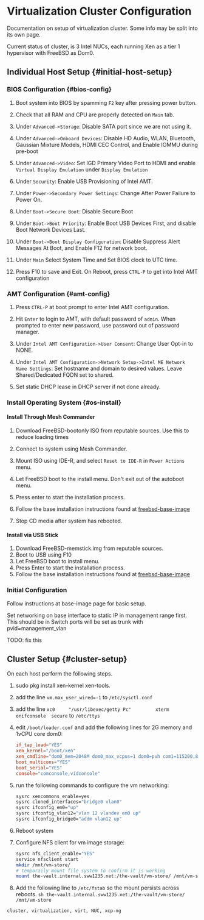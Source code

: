 # Virtualization Cluster Configuration

Documentation on setup of virtualization cluster. Some info may be split into
its own page.

Current status of cluster, is 3 Intel NUCs, each running Xen as a tier 1
hypervisor with FreeBSD as Dom0.

## Individual Host Setup {#initial-host-setup}

### BIOS Configuration {#bios-config}

1.	Boot system into BIOS by spamming `F2` key after pressing power button.

2.	Check that all RAM and CPU are properly detected on `Main` tab.

3.	Under `Advanced->Storage`: Disable SATA port since we are not using it.

4.	Under `Advanced->Onboard Devices`: Disable HD Audio, WLAN, Bluetooth,
	Gaussian Mixture Models, HDMI CEC Control, and Enable IOMMU during pre-boot

5.	Under `Advanced->Video`: Set IGD Primary Video Port to HDMI and enable
	`Virtual Display Emulation` under `Display Emulation`

6.	Under `Security`: Enable USB Provisioning of Intel AMT.

7.	Under `Power->Secondary Power Settings`: Change After Power Failure to
	Power On.

8.	Under `Boot->Secure Boot`: Disable Secure Boot

9.	Under `Boot->Boot Priority`: Enable Boot USB Devices First, and disable
	Boot Network Devices Last.

10.	Under `Boot->Boot Display Configuration`: Disable Suppress Alert
	Messages At Boot, and Enable F12 for network boot.

11.	Under `Main` Select System Time and Set BIOS clock to UTC time.

12.	Press F10 to save and Exit. On Reboot, press `CTRL-P` to get into Intel AMT configuration

### AMT Configuration {#amt-config}

1.	Press `CTRL-P` at boot prompt to enter Intel AMT configuration.

2.	Hit `Enter` to login to AMT, with default password of `admin`. When
	prompted to enter new password, use password out of password manager.

3.	Under `Intel AMT Configuration->User Consent`: Change User Opt-in to NONE.

4.	Under `Intel AMT Configuration->Network Setup->Intel ME Network Name
	Settings`: Set hostname and domain to desired values. Leave
	Shared/Dedicated FQDN set to shared.

5.	Set static DHCP lease in DHCP server if not done already.

### Install Operating System {#os-install}

#### Install Through Mesh Commander

1.	Download FreeBSD-bootonly ISO from reputable sources. Use this to reduce loading times

2.	Connect to system using Mesh Commander.

3.	Mount ISO using IDE-R, and select `Reset to IDE-R` in `Power Actions` menu.

4.	Let FreeBSD boot to the install menu. Don't exit out of the autoboot menu.

5.	Press enter to start the installation process.

6.	Follow the base installation instructions found at [freebsd-base-image](./build-script-notes-base-freebsd-image.md)

7.	Stop CD media after system has rebooted.

#### Install via USB Stick

1.	Download FreeBSD-memstick.img from reputable sources.
2.	Boot to USB using F10
3.	Let FreeBSD boot to install menu.
4.	Press Enter to start the installation process.
5.	Follow the base installation instructions found at [freebsd-base-image](./build-script-notes-base-freebsd-image.md)

### Initial Configuration

Follow instructions at base-image page for basic setup.

Set networking on base interface to static IP in management range first. This should be in Switch ports will be set as trunk with pvid=management_vlan

TODO: fix this


## Cluster Setup {#cluster-setup}

On each host perform the following steps.

1.	sudo pkg install xen-kernel xen-tools.
2.	add the line `vm.max_user_wired=-1` to `/etc/sysctl.conf`
3.	add the line `xc0     "/usr/libexec/getty Pc"         xterm   onifconsole  secure` to `/etc/ttys`
4.	edit `/boot/loader.conf` and add the following lines for 2G memory and 1vCPU core dom0:

	```conf
	if_tap_load="YES"
	xen_kernel="/boot/xen"
	xen_cmdline="dom0_mem=2048M dom0_max_vcpus=1 dom0=pvh com1=115200,8n1 guest_loglvl=all loglvl=all console=vga,com1"
	boot_multicons="YES"
	boot_serial="YES"
	console="comconsole,vidconsole"
	```
5.	run the following commands to configure the vm networking:

	```sh
	sysrc xencommons_enable=yes
	sysrc cloned_interfaces="bridge0 vlan0"
	sysrc ifconfig_em0="up"
 	sysrc ifconfig_vlan12="vlan 12 vlandev em0 up"
 	sysrc ifconfig_bridge0="addm vlan12 up"
	```
6.	Reboot system
7.	Configure NFS client for vm image storage:
   	```sh
    sysrc nfs_client_enable="YES"
    service nfsclient start
    mkdir /mnt/vm-store/
    # temporaily mount file system to confirm it is working
    mount the-vault.internal.sww1235.net:/the-vault/vm-store/ /mnt/vm-store
    ```
8.	Add the following line to `/etc/fstab` so the mount persists across reboots.
		```sh
		the-vault.internal.sww1235.net:/the-vault/vm-store/ /mnt/vm-store
		```

```tags
cluster, virtualization, virt, NUC, xcp-ng
```
